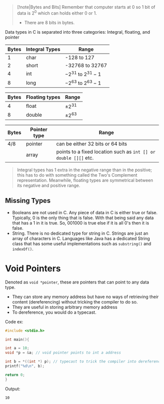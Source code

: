 
> [!note|Bytes and Bits]
> Remember that computer starts at 0 so 1 bit of data is $2^0$ which can holds either 0 or 1.
> - There are 8 bits in bytes.



Data types in C is separated into three categories: Integral, floating, and pointer


| Bytes | Integral Types | Range                    |
| ----- | -------------- | ------------------------ |
| 1     | char           | -128 to 127              |
| 2     | short          | -32768 to 32767          |
| 4     | int            | $-2^{31}$ to $2^{31} -1$ |
| 8     | long           | $-2^{63}$ to $2^{63} -1$ |

| Bytes | Floating types | Range        |
| ----- | -------------- | ------------ |
| 4     | float          | $\pm 2^{31}$ |
| 8     | double         | $\pm 2^{63}$ |


| Bytes | Pointer type | Range                                                           |
| ----- | ------------ | --------------------------------------------------------------- |
| 4/8   | pointer      | can be either 32 bits or 64 bits <br>                           |
|       | array        | points to a fixed location such as `int [] or double [][]` etc. |

> Integral types has 1 extra in the negative range than in the positive; this has to do with something called the Two's Complement representation. Meanwhile, floating types are symmetrical between its negative and positive range. 


## Missing Types

- Booleans are not used in C. Any piece of data in C is either true or false. Typically, 0 is the only thing that is false. With that being said any data that has a 1 in it is true. So, 001000 is true else if it is all 0's then it is false. 
- String. There is no dedicated type for string in C. Strings are just an array of characters in C. Languages like Java has a dedicated String class that has some useful implementations such as `substring()` and `indexOf()`.



# Void Pointers

Denoted as `void *pointer`, these are pointers that can point to any data type. 
- They can store any memory address but have no ways of retrieving their content (dereferencing) without tricking the compiler to do so.
- They are useful in storing arbitrary memory address
- To dereference, you would do a typecast.

Code ex:
```c
#include <stdio.h> 

int main(){ 

int a = 10;
void *p = &a; // void pointer points to int a address

int b = *((int *) p); // typecast to trick the compiler into dereferencing
printf("%d\n", b); 

return 0;
}
```

Output:
```bash
10
```


